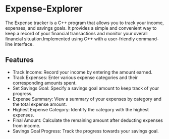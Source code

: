 # Expense-Explorer
The Expense tracker is a C++ program that allows you to track your income, expenses, and savings goals. It provides a simple and convenient way to keep a record of your financial transactions and monitor your overall financial situation.Implemented using C++ with a user-friendly command-line interface.
## Features
- Track Income: Record your income by entering the amount earned.
- Track Expenses: Enter various expense categories and their corresponding amounts spent.
- Set Savings Goal: Specify a savings goal amount to keep track of your progress.
- Expense Summary: View a summary of your expenses by category and the total expense amount.
- Highest Expense Category: Identify the category with the highest expenses.
- Final Amount: Calculate the remaining amount after deducting expenses from income.
- Savings Goal Progress: Track the progress towards your savings goal.
